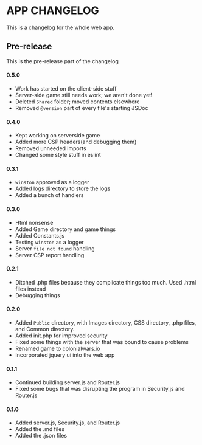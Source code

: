 # APP CHANGELOG
This is a changelog for the whole web app.

## Pre-release
This is the pre-release part of the changelog
#### 0.5.0
- Work has started on the client-side stuff
- Server-side game still needs work; we aren't done yet!
- Deleted ```Shared``` folder; moved contents elsewhere
- Removed `@version` part of every file's starting JSDoc
#### 0.4.0
- Kept working on serverside game
- Added more CSP headers(and debugging them)
- Removed unneeded imports
- Changed some style stuff in eslint
#### 0.3.1
- ```winston``` approved as a logger
- Added logs directory to store the logs
- Added a bunch of handlers
#### 0.3.0
- Html nonsense
- Added Game directory and game things
- Added Constants.js
- Testing ```winston``` as a logger
- Server ```file not found``` handling
- Server CSP report handling
#### 0.2.1
- Ditched .php files because they complicate things too much. Used .html files instead
- Debugging things
#### 0.2.0
- Added ``Public`` directory, with Images directory, CSS directory,
.php files, and Common directory.
- Added init.php for improved security
- Fixed some things with the server that was bound to cause problems
- Renamed game to colonialwars.io
- Incorporated jquery ui into the web app
#### 0.1.1
- Continued building server.js and Router.js
- Fixed some bugs that was disrupting the program in
Security.js and Router.js
#### 0.1.0
- Added server.js, Security.js, and Router.js
- Added the .md files
- Added the .json files
